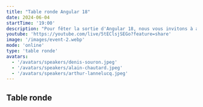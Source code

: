 ```yaml
---
title: "Table ronde Angular 18"
date: 2024-06-04
startTime: '19:00'
description: "Pour fêter la sortie d'Angular 18, nous vous invitons à assister à une table ronde réunissant plusieurs développeurs Angular afin d'échanger sur les nouvelles features, les changements et les moyens d'en faciliter l'apprentissage."
youtube: 'https://youtube.com/live/5tEClsjSEGo?feature=share'
image: '/images/event-2.webp'
mode: 'online'
type: 'table ronde'
avatars:
  - '/avatars/speakers/denis-souron.jpeg'
  - '/avatars/speakers/alain-chautard.jpeg'
  - '/avatars/speakers/arthur-lannelucq.jpeg'
---
```


## Table ronde
